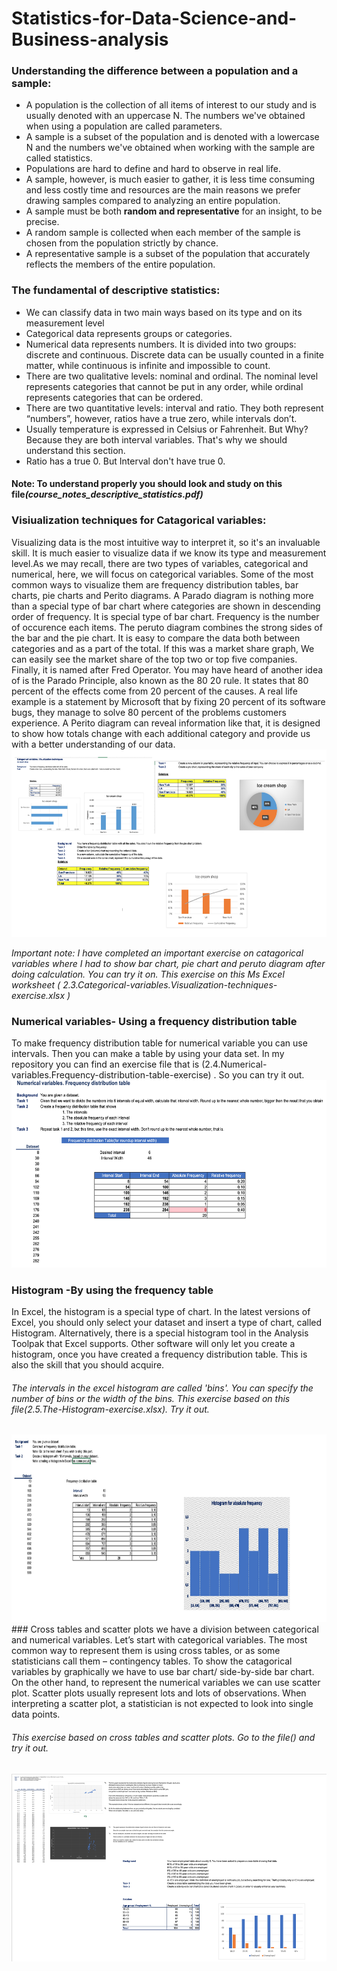 # Statistics-for-Data-Science-and-Business-analysis


### Understanding the difference between a population and a sample:
- A population is the collection of all items of interest to our study and is usually denoted with an
uppercase N. The numbers we've obtained when using a population are called parameters.
- A sample is a subset of the population and is denoted with a lowercase N and the numbers we've obtained
when working with the sample are called statistics.
- Populations are hard to define and hard to observe in real life.
- A sample, however, is much easier to gather, it is less time consuming and less costly time and resources
are the main reasons we prefer drawing samples compared to analyzing an entire population. 
- A sample must be both <b>random and representative</b> for an insight, to be precise.
- A random sample is collected when each member of the sample is chosen from the population strictly by
chance.
- A representative sample is a subset of the population that accurately reflects the members of the entire
population.

### The fundamental of descriptive statistics:
- We can classify data in two main ways based on its type and on its measurement level
- Categorical data represents groups or categories.
- Numerical data represents numbers. It is divided into two groups: discrete and continuous. Discrete data can be usually counted in a finite matter, while continuous is infinite and impossible to count.
- There are two qualitative levels: nominal and ordinal. The nominal level represents categories that cannot be put in any order, while ordinal represents categories that can be ordered.
- There are two quantitative levels: interval and ratio. They both represent “numbers”, however, ratios have a true zero, while intervals don’t.
- Usually temperature is expressed in Celsius or Fahrenheit. But Why? Because they are both interval variables. That's why we should understand this section. 
- Ratio has a true 0. But Interval don't have true 0. 

#### Note: To understand properly you should look and study on this file<i>(course_notes_descriptive_statistics.pdf)</i>

### Visiualization techniques for Catagorical variables: 
Visualizing data is the most intuitive way to interpret it, so it's an invaluable skill. It is much easier to visualize data if we know its type and measurement level.As we may recall, there are two types of variables, categorical and numerical, here, we will focus on categorical variables. Some of the most common ways to visualize them are frequency distribution tables, bar charts, pie charts and Perito diagrams. A Parado diagram is nothing more than a special type of bar chart where categories are shown in descending order of frequency. It is special type of bar chart.
Frequency is the number of occurence each items. The peruto diagram combines the strong sides of the bar and the pie chart. It is easy to compare the data both between categories and as a part of the total. If this was a market share graph, We can easily see the market share of the top two or top five companies. Finally, it is named after Fred Operator. You may have heard of another idea of is the Parado Principle, also known as the 80 20 rule.
It states that 80 percent of the effects come from 20 percent of the causes. A real life example is a statement by Microsoft that by fixing 20 percent of its software bugs, they manage to solve 80 percent of the problems customers experience. A Perito diagram can reveal information like that, it is designed to show how totals change with each additional category and provide us with a better understanding of our data.
<img src="./images/catagorical variables.png" width="600" height="300">

<i>Important note: I have completed an important exercise on catagorical variables where I had to show bar chart, pie chart and peruto diagram after doing calculation. You can try it on. This exercise on this Ms Excel worksheet ( 2.3.Categorical-variables.Visualization-techniques-exercise.xlsx )</i>
### Numerical variables- Using a frequency distribution table
To make frequency distribution table for numerical variable you can use intervals. Then you can make a table by using your data set. In my repository you can find an exercise file that is (2.4.Numerical-variables.Frequency-distribution-table-exercise) . So you can try it out. 
<img src="./images/Numerical Variables.png" width="600" height="300">
### Histogram -By using the frequency table
In Excel, the histogram is a special type of chart. In the latest versions of Excel, you should only select your dataset and insert a type of chart, called Histogram. Alternatively, there is a special histogram tool in the Analysis Toolpak that Excel supports. Other software will only let you create a histogram, once you have created a frequency distribution table. This is also the skill that you should acquire. 
###### The intervals in the excel histogram are called 'bins'. You can specify the number of bins or the width of the bins. This exercise based on this file(2.5.The-Histogram-exercise.xlsx). Try it out.
<img src="./images/Histogram.jpg" width="600" height="300">
### Cross tables and scatter plots
we have a division between categorical and numerical variables. Let’s start with categorical variables. The most common way to represent them is using cross tables, or as some statisticians call them – contingency tables. To show the catagorical variables by graphically we have to use bar chart/ side-by-side bar chart. 
On the other hand, to represent the numerical variables we can use scatter plot. Scatter plots usually represent lots and lots of observations. When interpreting a scatter plot, a statistician is not expected to look into single data points.

###### This exercise based on cross tables and scatter plots. Go to the file() and try it out.
<img src="./images/cross-scatter plot.png" width="600" height="300">
